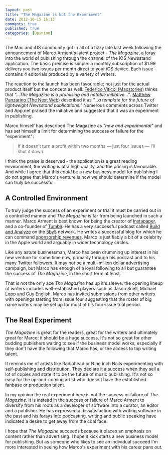 ```yaml
---
layout: post
title: "The Magazine is Not the Experiment"
date: 2012-10-15 16:13
comments: true
published: true
categories: [Opinion]
---
```


The Mac and iOS community got in all of a tizzy late last week following the announcement of [Marco Arment][]'s latest project - *[The Magazine][]*, a foray into the world of publishing through the channel of the iOS Newsstand application. The basic premise is simple: a monthly subscription of $1.99 delivers you two issues per month direct to your iOS device. Each issue contains 4 editorials produced by a variety of writers.

The reaction to the launch has been favourable; not just for the actual product itself but the concept as well. [Federico Viticci (Macstories)][] thinks that *"...The Magazine is a promising and notable initiative..."*. [Matthew Panzarino (The Next Web)][] described it as *"...a template for the future of lightweight Newsstand publications."* Numerous comments across Twitter and App.net praised the initiative and suggested that it was an experiment in publishing.

Marco himself has described The Magazine as *"new and experimental"* and has set himself a limit for determining the success or failure for the "experiment":

> If it doesn’t turn a profit within two months — just four issues — I’ll shut it down. 

I think the praise is deserved - the application is a great reading environment, the writing is of a high quality, and the pricing is favourable. And while I agree that this *could* be a new business model for publishing I do not agree that Marco's venture is how we should determine if the model can truly be successful.

## A Controlled Environment ##

To truly judge the success of an experiment or trial it must be carried out in a controlled manner and *The Magazine* is far from being launched in such a manner. Marco Arment is best known for being the creator of [Instapaper][], and a co-founder of [Tumblr][]. He has a very successful podcast called [Build and Analyze][] on the [5by5][] network. He writes a successful blog for which he can command [sponsorship revenues][]. Marco is justifiably a bit of a celebrity in the Apple world and arguably in wider technology circles.

Like any astute businessman, Marco has been drumming up interest in his new venture for some time now, primarily through his podcast and to his many Twitter followers. It may not be a multi-million dollar advertising campaign, but Marco has enough of a loyal following to all but guarantee the success of *The Magazine*, in the short term at least.

That is not the only ace *The Magazine* has up it's sleeve: the opening lineup of writers includes well-established players such as Jason Snell, Michael Lopp and Guy English. Marco has invited submissions from other writers with openings starting from issue four suggesting that the roster of big name writers may be set up for most of his four-issue trial period.

## The Real Experiment ##

*The Magazine* is great for the readers, great for the writers and ultimately great for Marco; it should be a huge success. It's not so great for other budding publishers waiting to see if the business model works, especially if they don't have the following that Marco has, or the access to top writing talent.

It reminds me of artists like Radiohead or Nine Inch Nails experimenting with self-publishing and distribution. They declare it a success when they sell a lot of copies and state it to be the future of music publishing. It's not so easy for the up-and-coming artist who doesn't have the established fanbase or production talent.

In my opinion the real experiment here is not the success or failure of *The Magazine*. It is instead in the success or failure of Marco Arment to diversify from his roots as a developer of software into a curator, an editor and a publisher. He has expressed a dissatisfaction with writing software in the past and his forays into podcasting, writing and public speaking have indicated a desire to get away from the coal face.

I hope that *The Magazine* succeeds because it places an emphasis on content rather than advertising. I hope it kick starts a new business model for publishing. But as someone who likes to see an individual succeed I'm more interested in seeing how Marco's experiment with his career pans out.



[Marco Arment]: http://marco.org/
[The Magazine]: http://the-magazine.org/
[Instapaper]: http://instapaper.com/
[Build and Analyze]: http://5by5.tv/buildanalyze
[5by5]: http://5by5.tv/
[sponsorship revenues]: http://www.marco.org/sponsorship
[Tumblr]: http://tumblr.com/
[Federico Viticci (Macstories)]: http://www.macstories.net/news/marco-arments-the-magazine-at-the-intersection-of-technology-and-writing/
[Matthew Panzarino (The Next Web)]: http://thenextweb.com/media/2012/10/11/instapaper-creator-marco-arment-launches-the-magazine-a-different-kind-of-periodical-for-apples-newsstand/